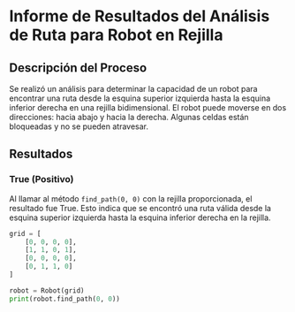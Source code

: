 # Informe de Resultados del Análisis de Ruta para Robot en Rejilla

## Descripción del Proceso

Se realizó un análisis para determinar la capacidad de un robot para encontrar una ruta desde la esquina superior izquierda hasta la esquina inferior derecha en una rejilla bidimensional. El robot puede moverse en dos direcciones: hacia abajo y hacia la derecha. Algunas celdas están bloqueadas y no se pueden atravesar.

## Resultados

### True (Positivo)

Al llamar al método `find_path(0, 0)` con la rejilla proporcionada, el resultado fue True. Esto indica que se encontró una ruta válida desde la esquina superior izquierda hasta la esquina inferior derecha en la rejilla.

```python
grid = [
    [0, 0, 0, 0],
    [1, 1, 0, 1],
    [0, 0, 0, 0],
    [0, 1, 1, 0]
]

robot = Robot(grid)
print(robot.find_path(0, 0))


